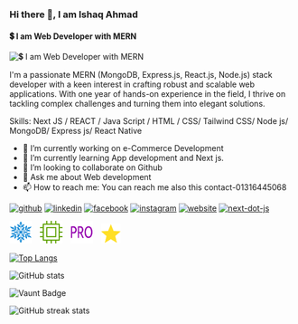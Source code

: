 ### Hi there 👋, I am Ishaq Ahmad
#### 💲 I am Web Developer with MERN
![💲 I am Web Developer with MERN](https://scontent.fdac4-2.fna.fbcdn.net/v/t39.30808-6/436205939_972209267951664_5979895668634862423_n.jpg?_nc_cat=101&ccb=1-7&_nc_sid=5f2048&_nc_ohc=pG1NiSGvzFwQ7kNvgHVcvcS&_nc_ht=scontent.fdac4-2.fna&oh=00_AYCewr4eJw3N8oFjifhY5zdMB8xG6rZBLc77TVzsZetK3g&oe=6647FD08)

I'm a passionate MERN (MongoDB, Express.js, React.js, Node.js) stack developer with a keen interest in crafting robust and scalable web applications. With one year of hands-on experience in the field, I thrive on tackling complex challenges and turning them into elegant solutions.

Skills: Next JS / REACT / Java Script / HTML / CSS/ Tailwind CSS/ Node js/ MongoDB/ Express js/ React Native

- 🔭 I’m currently working on e-Commerce Development  
- 🌱 I’m currently learning App development and Next js. 
- 👯 I’m looking to collaborate on Github 
- 💬 Ask me about Web development 
- 📫 How to reach me: You can reach me also this contact-01316445068  


[<img src='https://cdn.jsdelivr.net/npm/simple-icons@3.0.1/icons/github.svg' alt='github' height='40'>](https://github.com/iahmadarish)  [<img src='https://cdn.jsdelivr.net/npm/simple-icons@3.0.1/icons/linkedin.svg' alt='linkedin' height='40'>](https://www.linkedin.com/in/https://www.linkedin.com/in/in/md-ahmad-58ba091a9//)  [<img src='https://cdn.jsdelivr.net/npm/simple-icons@3.0.1/icons/facebook.svg' alt='facebook' height='40'>](https://www.facebook.com/https://www.facebook.com/ishaqmoonira)  [<img src='https://cdn.jsdelivr.net/npm/simple-icons@3.0.1/icons/instagram.svg' alt='instagram' height='40'>](https://www.instagram.com/https://www.instagram.com/its_me_ahmad_ishaq/)  [<img src='https://cdn.jsdelivr.net/npm/simple-icons@3.0.1/icons/icloud.svg' alt='website' height='40'>](https://ahmadishaq.vercel.app/)  [<img src='https://cdn.jsdelivr.net/npm/simple-icons@3.0.1/icons/next-dot-js.svg' alt='next-dot-js' height='40'>](https://scontent.fdac4-2.fna.fbcdn.net/v/t39.30808-6/436205939_972209267951664_5979895668634862423_n.jpg?_nc_cat=101&ccb=1-7&_nc_sid=5f2048&_nc_ohc=pG1NiSGvzFwQ7kNvgHVcvcS&_nc_ht=scontent.fdac4-2.fna&oh=00_AYCewr4eJw3N8oFjifhY5zdMB8xG6rZBLc77TVzsZetK3g&oe=6647FD08)  

<a href='https://archiveprogram.github.com/'><img src='https://raw.githubusercontent.com/acervenky/animated-github-badges/master/assets/acbadge.gif' width='40' height='40'></a> <a href='https://docs.github.com/en/developers'><img src='https://raw.githubusercontent.com/acervenky/animated-github-badges/master/assets/devbadge.gif' width='40' height='40'></a> <a href='https://github.com/pricing'><img src='https://raw.githubusercontent.com/acervenky/animated-github-badges/master/assets/pro.gif' width='40' height='40'></a> <a href='https://stars.github.com/'><img src='https://raw.githubusercontent.com/acervenky/animated-github-badges/master/assets/starbadge.gif' width='35' height='35'></a> 

[![Top Langs](https://github-readme-stats.vercel.app/api/top-langs/?username=iahmadarish)](https://github.com/anuraghazra/github-readme-stats)

![GitHub stats](https://github-readme-stats.vercel.app/api?username=iahmadarish&show_icons=true&count_private=true)  

![Vaunt Badge](https://api.vaunt.dev/v1/github/entities/iahmadarish/contributions?format=svg&private=true)  

![GitHub streak stats](https://streak-stats.demolab.com/?user=iahmadarish)  

